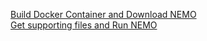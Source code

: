 [Build Docker Container and Download NEMO](https://github.com/NOC-MSM/Belize_workshop/wiki/Level-1:-Get-and-Build-Docker-Container-and-NEMO-Met-Surge-Config)   
[Get supporting files and Run NEMO](https://github.com/NOC-MSM/Belize_workshop.wiki/Level-2:-Get-Domain-And-Forcing-Files-Run)
